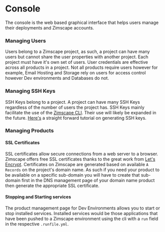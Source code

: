 # Console

The console is the web based graphical interface that helps users manage their deployments and 
Zimscape accounts.

### Managing Users

Users belong to a Zimscape project, as such, a project can have many users but cannot share the user properties
with another project. Each project must have it's own set of users. User credentials are effective across
all products in a project. Not all products require users however for example, Email Hosting and Storage rely on users for
access control however Dev environments and Databases do not.

### Managing SSH Keys

SSH Keys belong to a project. A project can have many SSH Keys regardless of the number of users the project has.
SSH Keys mainly facilitate the use of the [Zimscape CLI](cli.md). Their use will likely be expanded in the 
future. [Here's](https://help.github.com/en/github/authenticating-to-github/generating-a-new-ssh-key-and-adding-it-to-the-ssh-agent) 
a straight forward tutorial on generating SSH keys.

### Managing Products
#### SSL Certificates

SSL certificates allow secure connections from a web server to a browser. Zimscape offers free SSL certificates
thanks to the great work from [Let's Encrypt](https://letsencrypt.org/). Certificates on Zimscape are generated
based on available `A Records` on the project's domain name. As such if you need your product to be available on
a specific sub-domain you will have to create that sub-domain first in the DNS management page of
your domain name product then generate the appropriate SSL certificate. 

#### Stopping and Starting services

The product management page for Dev Environments allows you to start or stop installed services. Installed 
services would be those applications that have been pushed to a Zimscape environment using the cli 
with a `run` field in the respective `.runfile.yml`.
